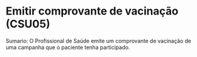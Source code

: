 # Emitir comprovante de vacinação (CSU05)
Sumario: O Profissional de Saúde emite um comprovante de vacinação de uma campanha que o paciente tenha participado.